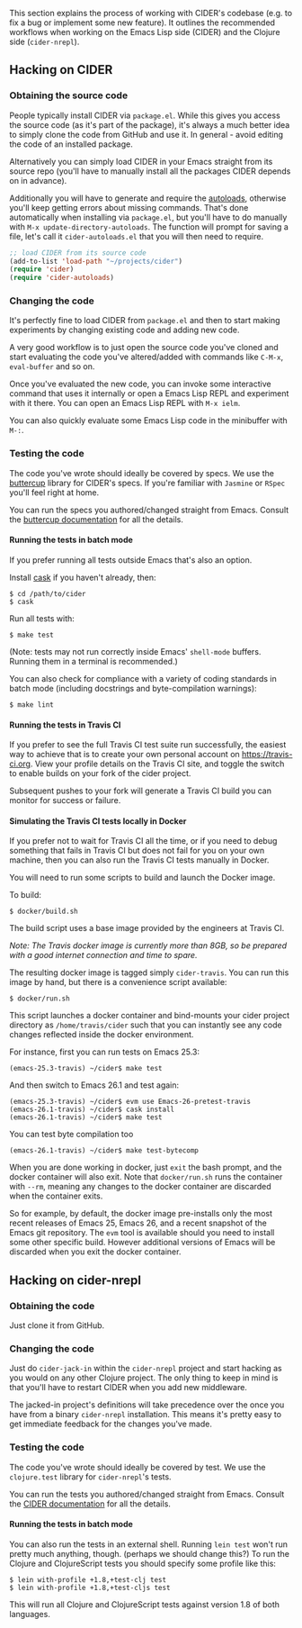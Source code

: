 This section explains the process of working with CIDER's codebase (e.g. to fix
a bug or implement some new feature). It outlines the recommended workflows when
working on the Emacs Lisp side (CIDER) and the Clojure side (`cider-nrepl`).

## Hacking on CIDER

### Obtaining the source code

People typically install CIDER via `package.el`. While this gives you access the
source code (as it's part of the package), it's always a much better idea to
simply clone the code from GitHub and use it. In general - avoid editing the
code of an installed package.

Alternatively you can simply load CIDER in your Emacs straight from its source
repo (you'll have to manually install all the packages CIDER depends on
in advance).

Additionally you will have to generate and require the
[autoloads](https://www.gnu.org/software/emacs/manual/html_node/elisp/Autoload.html),
otherwise you'll keep getting errors about missing commands.
That's done automatically when installing via `package.el`, but you'll
have to do manually with `M-x update-directory-autoloads`. The
function will prompt for saving a file, let's call it
`cider-autoloads.el` that you will then need to require.

```el
;; load CIDER from its source code
(add-to-list 'load-path "~/projects/cider")
(require 'cider)
(require 'cider-autoloads)
```

### Changing the code

It's perfectly fine to load CIDER from `package.el` and then to start making
experiments by changing existing code and adding new code.

A very good workflow is to just open the source code you've cloned and start
evaluating the code you've altered/added with commands like `C-M-x`,
`eval-buffer` and so on.

Once you've evaluated the new code, you can invoke some interactive command that
uses it internally or open a Emacs Lisp REPL and experiment with it there. You
can open an Emacs Lisp REPL with `M-x ielm`.

You can also quickly evaluate some Emacs Lisp code in the minibuffer with `M-:`.

### Testing the code

The code you've wrote should ideally be covered by specs. We use
the [buttercup](https://github.com/jorgenschaefer/emacs-buttercup) library for
CIDER's specs. If you're familiar with `Jasmine` or `RSpec` you'll feel right at
home.

You can run the specs you authored/changed straight from Emacs. Consult
the
[buttercup documentation](https://github.com/jorgenschaefer/emacs-buttercup/blob/master/docs/running-tests.md) for
all the details.

#### Running the tests in batch mode

If you prefer running all tests outside Emacs that's also an option.

Install [cask](https://github.com/cask/cask) if you haven't
already, then:

```
$ cd /path/to/cider
$ cask
```

Run all tests with:

```
$ make test
```

(Note: tests may not run correctly inside Emacs' `shell-mode` buffers. Running
them in a terminal is recommended.)

You can also check for compliance with a variety of coding standards in batch mode (including docstrings and byte-compilation warnings):

```
$ make lint
```

#### Running the tests in Travis CI

If you prefer to see the full Travis CI test suite run successfully, the easiest
way to achieve that is to create your own personal account on
https://travis-ci.org. View your profile details on the Travis CI site, and
toggle the switch to enable builds on your fork of the cider project.

Subsequent pushes to your fork will generate a Travis CI build you can monitor
for success or failure.

#### Simulating the Travis CI tests locally in Docker

If you prefer not to wait for Travis CI all the time, or if you need to debug
something that fails in Travis CI but does not fail for you on your own machine,
then you can also run the Travis CI tests manually in Docker.

You will need to run some scripts to build and launch the Docker image.

To build:

```
$ docker/build.sh
```

The build script uses a base image provided by the engineers at Travis CI.

*Note: The Travis docker image is currently more than 8GB, so be prepared with a
good internet connection and time to spare.*

The resulting docker image is tagged simply `cider-travis`. You can run this
image by hand, but there is a convenience script available:

```
$ docker/run.sh
```

This script launches a docker container and bind-mounts your cider project
directory as `/home/travis/cider` such that you can instantly see any code
changes reflected inside the docker environment.

For instance, first you can run tests on Emacs 25.3:

```
(emacs-25.3-travis) ~/cider$ make test
```

And then switch to Emacs 26.1 and test again:

```
(emacs-25.3-travis) ~/cider$ evm use Emacs-26-pretest-travis
(emacs-26.1-travis) ~/cider$ cask install
(emacs-26.1-travis) ~/cider$ make test
```

You can test byte compilation too

```
(emacs-26.1-travis) ~/cider$ make test-bytecomp
```

When you are done working in docker, just `exit` the bash prompt, and the docker
container will also exit. Note that `docker/run.sh` runs the container with
`--rm`, meaning any changes to the docker container are discarded when the
container exits.

So for example, by default, the docker image pre-installs only the most recent
releases of Emacs 25, Emacs 26, and a recent snapshot of the Emacs git
repository. The `evm` tool is available should you need to install some other
specific build. However additional versions of Emacs will be discarded when
you exit the docker container.

## Hacking on cider-nrepl

### Obtaining the code

Just clone it from GitHub.

### Changing the code

Just do `cider-jack-in` within the `cider-nrepl` project and start hacking as
you would on any other Clojure project.  The only thing to keep in mind is that
you'll have to restart CIDER when you add new middleware.

The jacked-in project's definitions will take precedence over the once you have
from a binary `cider-nrepl` installation. This means it's pretty easy to get
immediate feedback for the changes you've made.

### Testing the code

The code you've wrote should ideally be covered by test. We use the
`clojure.test` library for `cider-nrepl`'s tests.

You can run the tests you authored/changed straight from Emacs. Consult the
[CIDER documentation](running_tests.md) for all the details.

#### Running the tests in batch mode

You can also run the tests in an external shell. Running `lein test` won't run
pretty much anything, though. (perhaps we should change this?) To run the
Clojure and ClojureScript tests you should specify some profile like this:

```
$ lein with-profile +1.8,+test-clj test
$ lein with-profile +1.8,+test-cljs test
```

This will run all Clojure and ClojureScript tests against version 1.8 of both
languages.
